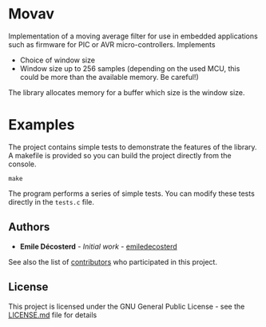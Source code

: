# Movav

Implementation of a moving average filter for use in embedded applications such as firmware for PIC or AVR micro-controllers. Implements
* Choice of window size
* Window size up to 256 samples (depending on the used MCU, this could be more than the available memory. Be careful!)

The library allocates memory for a buffer which size is the window size.

# Examples

The project contains simple tests to demonstrate the features of the library. A makefile is provided so you can build the project  directly from the console.

```
make
```

The program performs a series of simple tests. You can modify these tests directly in the `tests.c` file.

## Authors

* **Emile Décosterd** - *Initial work* - [emiledecosterd](https://github.com/emiledecosterd)

See also the list of [contributors](https://github.com/emiledecosterd/movav/graphs/contributors) who participated in this project.

## License

This project is licensed under the GNU General Public License - see the [LICENSE.md](LICENSE.md) file for details
